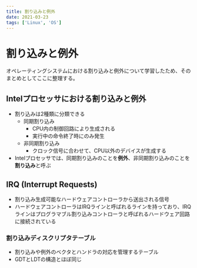 ```yaml
---
title: 割り込みと例外
date: 2021-03-23
tags: ['Linux', 'OS']
---
```


# 割り込みと例外
オペレーティングシステムにおける割り込みと例外について学習したため、そのまとめとしてここに整理する。

## Intelプロセッサにおける割り込みと例外
- 割り込みは2種類に分類できる
  - 同期割り込み
    - CPU内の制御回路により生成される
    - 実行中の命令終了時にのみ発生
  - 非同期割り込み
    - クロック信号に合わせて、CPU以外のデバイスが生成する
- Intelプロセッサでは、同期割り込みのことを**例外**、非同期割り込みのことを**割り込み**と呼ぶ

## IRQ (Interrupt Requests)
- 割り込み生成可能なハードウェアコントローラから送出される信号
- ハードウェアコントローラはIRQラインと呼ばれるラインを持っており、IRQラインはプログラマブル割り込みコントローラと呼ばれるハードウェア回路に接続されている

### 割り込みディスクリプタテーブル
- 割り込みや例外のベクタとハンドラの対応を管理するテーブル
- GDTとLDTの構造とほぼ同じ